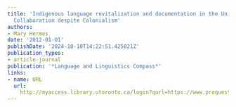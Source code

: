```yaml
---
title: 'Indigenous language revitalization and documentation in the United States:
  Collaboration despite Colonialism'
authors:
- Mary Hermes
date: '2012-01-01'
publishDate: '2024-10-10T14:22:51.425821Z'
publication_types:
- article-journal
publication: '*Language and Linguistics Compass*'
links:
- name: URL
  url: 
    http://myaccess.library.utoronto.ca/login?qurl=https://www.proquest.com/docview/1095457105?accountid=14771&bdid=38384&_bd=ZrGhXkSMgFWdLBksU5yGWur8Tt0%3D
---
```


